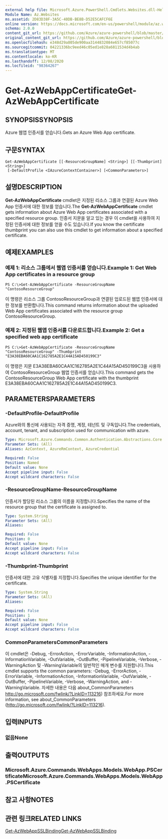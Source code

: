 ```yaml
---
external help file: Microsoft.Azure.PowerShell.Cmdlets.Websites.dll-Help.xml
Module Name: Az.Websites
ms.assetid: 2D83D38F-3A5C-40DB-BE8B-D52E5CAFCF6E
online version: https://docs.microsoft.com/en-us/powershell/module/az.websites/get-azwebappcertificate
schema: 2.0.0
content_git_url: https://github.com/Azure/azure-powershell/blob/master/src/Websites/Websites/help/Get-AzWebAppCertificate.md
original_content_git_url: https://github.com/Azure/azure-powershell/blob/master/src/Websites/Websites/help/Get-AzWebAppCertificate.md
ms.openlocfilehash: e348d29a805de900aa3144832084e657cf85077c
ms.sourcegitcommit: 04221336bc9eed46c05ed1e828a6811534d4b4ab
ms.translationtype: MT
ms.contentlocale: ko-KR
ms.lasthandoff: 12/08/2020
ms.locfileid: "98364267"
---
```

# <span data-ttu-id="4e3f3-101">Get-AzWebAppCertificate</span><span class="sxs-lookup"><span data-stu-id="4e3f3-101">Get-AzWebAppCertificate</span></span>

## <span data-ttu-id="4e3f3-102">SYNOPSIS</span><span class="sxs-lookup"><span data-stu-id="4e3f3-102">SYNOPSIS</span></span>
<span data-ttu-id="4e3f3-103">Azure 웹앱 인증서를 얻습니다.</span><span class="sxs-lookup"><span data-stu-id="4e3f3-103">Gets an Azure Web App certificate.</span></span>

## <span data-ttu-id="4e3f3-104">구문</span><span class="sxs-lookup"><span data-stu-id="4e3f3-104">SYNTAX</span></span>

```
Get-AzWebAppCertificate [[-ResourceGroupName] <String>] [[-Thumbprint] <String>]
 [-DefaultProfile <IAzureContextContainer>] [<CommonParameters>]
```

## <span data-ttu-id="4e3f3-105">설명</span><span class="sxs-lookup"><span data-stu-id="4e3f3-105">DESCRIPTION</span></span>
<span data-ttu-id="4e3f3-106">**Get-AzWebAppCertificate** cmdlet은 지정된 리소스 그룹과 연결된 Azure Web App 인증서에 대한 정보를 얻습니다.</span><span class="sxs-lookup"><span data-stu-id="4e3f3-106">The **Get-AzWebAppCertificate** cmdlet gets information about Azure Web App certificates associated with a specified resource group.</span></span>
<span data-ttu-id="4e3f3-107">인증서 지문을 알고 있는 경우 이 cmdlet을 사용하여 지정된 인증서에 대한 정보를 얻을 수도 있습니다.</span><span class="sxs-lookup"><span data-stu-id="4e3f3-107">If you know the certificate thumbprint you can also use this cmdlet to get information about a specified certificate.</span></span>

## <span data-ttu-id="4e3f3-108">예제</span><span class="sxs-lookup"><span data-stu-id="4e3f3-108">EXAMPLES</span></span>

### <span data-ttu-id="4e3f3-109">예제 1: 리소스 그룹에서 웹앱 인증서를 얻습니다.</span><span class="sxs-lookup"><span data-stu-id="4e3f3-109">Example 1: Get Web App certificates in a resource group</span></span>
```
PS C:\>Get-AzWebAppCertificate -ResourceGroupName "ContosoResourceGroup"
```

<span data-ttu-id="4e3f3-110">이 명령은 리소스 그룹 ContosoResourceGroup과 연결된 업로드된 웹앱 인증서에 대한 정보를 반환합니다.</span><span class="sxs-lookup"><span data-stu-id="4e3f3-110">This command returns information about the uploaded Web App certificates associated with the resource group ContosoResourceGroup.</span></span>

### <span data-ttu-id="4e3f3-111">예제 2: 지정된 웹앱 인증서를 다운로드합니다.</span><span class="sxs-lookup"><span data-stu-id="4e3f3-111">Example 2: Get a specified web app certificate</span></span>
```
PS C:\>Get-AzWebAppCertificate -ResourceGroupName "ContosoResourceGroup" -Thumbprint "E3A38EBA60CAA1C162785A2E1C44A15AD450199C3"
```

<span data-ttu-id="4e3f3-112">이 명령은 지문 E3A38EBA60CAA1C162785A2E1C44A15AD450199C3을 사용하여 ContosoResourceGroup 웹앱 인증서를 얻습니다.</span><span class="sxs-lookup"><span data-stu-id="4e3f3-112">This command gets the ContosoResourceGroup Web App certificate with the thumbprint E3A38EBA60CAA1C162785A2E1C44A15AD450199C3.</span></span>

## <span data-ttu-id="4e3f3-113">PARAMETERS</span><span class="sxs-lookup"><span data-stu-id="4e3f3-113">PARAMETERS</span></span>

### <span data-ttu-id="4e3f3-114">-DefaultProfile</span><span class="sxs-lookup"><span data-stu-id="4e3f3-114">-DefaultProfile</span></span>
<span data-ttu-id="4e3f3-115">Azure와의 통신에 사용되는 자격 증명, 계정, 테넌트 및 구독입니다.</span><span class="sxs-lookup"><span data-stu-id="4e3f3-115">The credentials, account, tenant, and subscription used for communication with azure.</span></span>

```yaml
Type: Microsoft.Azure.Commands.Common.Authentication.Abstractions.Core.IAzureContextContainer
Parameter Sets: (All)
Aliases: AzContext, AzureRmContext, AzureCredential

Required: False
Position: Named
Default value: None
Accept pipeline input: False
Accept wildcard characters: False
```

### <span data-ttu-id="4e3f3-116">-ResourceGroupName</span><span class="sxs-lookup"><span data-stu-id="4e3f3-116">-ResourceGroupName</span></span>
<span data-ttu-id="4e3f3-117">인증서가 할당된 리소스 그룹의 이름을 지정합니다.</span><span class="sxs-lookup"><span data-stu-id="4e3f3-117">Specifies the name of the resource group that the certificate is assigned to.</span></span>

```yaml
Type: System.String
Parameter Sets: (All)
Aliases:

Required: False
Position: 0
Default value: None
Accept pipeline input: False
Accept wildcard characters: False
```

### <span data-ttu-id="4e3f3-118">-Thumbprint</span><span class="sxs-lookup"><span data-stu-id="4e3f3-118">-Thumbprint</span></span>
<span data-ttu-id="4e3f3-119">인증서에 대한 고유 식별자를 지정합니다.</span><span class="sxs-lookup"><span data-stu-id="4e3f3-119">Specifies the unique identifier for the certificate.</span></span>

```yaml
Type: System.String
Parameter Sets: (All)
Aliases:

Required: False
Position: 1
Default value: None
Accept pipeline input: False
Accept wildcard characters: False
```

### <span data-ttu-id="4e3f3-120">CommonParameters</span><span class="sxs-lookup"><span data-stu-id="4e3f3-120">CommonParameters</span></span>
<span data-ttu-id="4e3f3-121">이 cmdlet은 -Debug, -ErrorAction, -ErrorVariable, -InformationAction, -InformationVariable, -OutVariable, -OutBuffer, -PipelineVariable, -Verbose, -WarningAction 및 -WarningVariable의 일반적인 매개 변수를 지원합니다.</span><span class="sxs-lookup"><span data-stu-id="4e3f3-121">This cmdlet supports the common parameters: -Debug, -ErrorAction, -ErrorVariable, -InformationAction, -InformationVariable, -OutVariable, -OutBuffer, -PipelineVariable, -Verbose, -WarningAction, and -WarningVariable.</span></span> <span data-ttu-id="4e3f3-122">자세한 내용은 다음 about_CommonParameters http://go.microsoft.com/fwlink/?LinkID=113216) 참조하세요.</span><span class="sxs-lookup"><span data-stu-id="4e3f3-122">For more information, see about_CommonParameters (http://go.microsoft.com/fwlink/?LinkID=113216).</span></span>

## <span data-ttu-id="4e3f3-123">입력</span><span class="sxs-lookup"><span data-stu-id="4e3f3-123">INPUTS</span></span>

### <span data-ttu-id="4e3f3-124">없음</span><span class="sxs-lookup"><span data-stu-id="4e3f3-124">None</span></span>

## <span data-ttu-id="4e3f3-125">출력</span><span class="sxs-lookup"><span data-stu-id="4e3f3-125">OUTPUTS</span></span>

### <span data-ttu-id="4e3f3-126">Microsoft.Azure.Commands.WebApps.Models.WebApp.PSCertificate</span><span class="sxs-lookup"><span data-stu-id="4e3f3-126">Microsoft.Azure.Commands.WebApps.Models.WebApp.PSCertificate</span></span>

## <span data-ttu-id="4e3f3-127">참고 사항</span><span class="sxs-lookup"><span data-stu-id="4e3f3-127">NOTES</span></span>

## <span data-ttu-id="4e3f3-128">관련 링크</span><span class="sxs-lookup"><span data-stu-id="4e3f3-128">RELATED LINKS</span></span>

[<span data-ttu-id="4e3f3-129">Get-AzWebAppSSLBinding</span><span class="sxs-lookup"><span data-stu-id="4e3f3-129">Get-AzWebAppSSLBinding</span></span>](./Get-AzWebAppSSLBinding.md)


